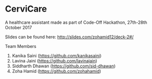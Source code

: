 # CerviCare
A healthcare assistant made as part of Code-Off Hackathon, 27th-28th October 2017

Slides can be found here: http://slides.com/zohamid12/deck-2#/

Team Members
1) Kanika Saini (https://github.com/kanikasaini)
2) Lavina Jaini (https://github.com/lavinajain)
3) Siddharth Dhawan (https://github.com/sid-dhawan)
4) Zoha Hamid (https://github.com/zohahamid)
